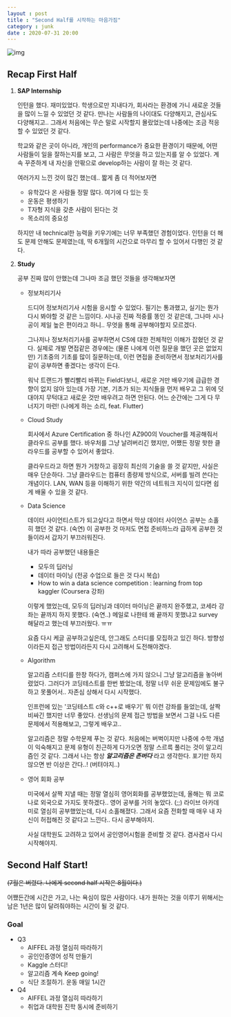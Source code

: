 ```yaml
---
layout : post
title : "Second Half를 시작하는 마음가짐"
category : junk
date : 2020-07-31 20:00
---
```


![img](https://t1.daumcdn.net/cfile/tistory/9947494E5D5B1C110E)

## Recap First Half

1. **SAP Internship**

    인턴을 했다. 재미있었다.
    학생으로만 지내다가, 회사라는 환경에 가니 새로운 것들을 많이 느낄 수 있었던 것 같다. 만나는 사람들의 나이대도 다양해지고, 관심사도 다양해지고.. 그래서 처음에는 무슨 말로 시작할지 몰랐었는데 나중에는 조금 적응할 수 있었던 것 같다.

    학교와 같은 곳이 아니라, 개인의 performance가 중요한 환경이기 때문에, 어떤 사람들이 일을 잘하는지를 보고, 그 사람은 무엇을 하고 있는지를 알 수 있었다. 계속 꾸준하게 내 자신을 안팎으로 develop하는 사람이 잘 하는 것 같다. 

    여러가지 느낀 것이 많긴 했는데.. 짧게 좀 더 적어보자면

    - 유학갔다 온 사람들 정말 많다. 여기에 다 있는 듯
    - 운동은 평생하기
    - T자형 지식을 갖춘 사람이 된다는 것
    - 목소리의 중요성

    하지만 내 technical한 능력을 키우기에는 너무 부족했던 경험이었다. 인턴을 더 해도 문제 안해도 문제였는데, 딱 6개월의 시간으로 마무리 할 수 있어서 다행인 것 같다.

2. **Study**

    공부 진짜 많이 안했는데 그나마 조금 했던 것들을 생각해보자면

    - 정보처리기사

        드디어 정보처리기사 시험을 응시할 수 있었다. 필기는 통과했고, 실기는 뭔가 다시 봐야할 것 같은 느낌이다. 시나공 진짜 적중률 똥인 것 같은데, 그나마 시나공이 제일 높은 편이라고 하니.. 무엇을 통해 공부해야할지 모르겠다. 

        그나저나 정보처리기사를 공부하면서 CS에 대한 전체적인 이해가 잡혔던 것 같다. 실제로 개발 면접같은 경우에는 (물론 나에게 이런 질문을 했던 곳은 없었지만) 기초중의 기초를 많이 질문하는데, 이런 면접을 준비하면서 정보처리기사를 같이 공부하면 좋겠다는 생각이 든다.

        워낙 트랜드가 빨리빨리 바뀌는 Field다보니, 새로운 거만 배우기에 급급한 경향이 없지 않아 있는데 가장 기본, 기초가 되는 지식들을 먼저 배우고 그 위에 덧대야지 무턱대고 새로운 것만 배우려고 하면 안된다. 어느 순간에는 그게 다 무너지기 마련! (나에게 하는 소리, feat. Flutter)

    - Cloud Study

        회사에서 Azure Certification 중 하나인 AZ900의 Voucher를 제공해줘서 클라우드 공부를 했다. 바우처를 그냥 날려버리긴 했지만, 어쨌든 정말 핫한 클라우드를 공부할 수 있어서 좋았다.

        클라우드라고 하면 뭔가 거창하고 굉장히 최신의 기술을 쓸 것 같지만, 사실은 매우 단순하다. 그냥 클라우드는 컴퓨터 종량제 방식으로, 서버를 빌려 쓴다는 개념이다. LAN, WAN 등을 이해하기 위한 약간의 네트워크 지식이 있다면 쉽게 배울 수 있을 것 같다.

    - Data Science

        데이터 사이언티스트가 되고싶다고 하면서 막상 데이터 사이언스 공부는 소홀히 했던 것 같다. (숙연) 이 공부한 것 마저도 면접 준비하느라 급하게 공부한 것들이라서 갑자기 부끄러워진다. 

        내가 따라 공부했던 내용들은

        - 모두의 딥러닝
        - 데이터 마이닝 (전공 수업으로 들은 것 다시 복습)
        - How to win a data science competition : learning from top kaggler (Coursera 강좌)

        이렇게 했었는데, 모두의 딥러닝과 데이터 마이닝은 끝까지 완주했고, 코세라 강좌는 끝까지 하지 못했다. (숙연..) 메일로 나한테 왜 끝까지 못했냐고 survey 해달라고 했는데 부끄러웠다. ㅠㅠ

        요즘 다시 케글 공부하고싶은데, 안그래도 스터디를 모집하고 있긴 하다. 방향성이라든지 접근 방법이라든지 다시 고려해서 도전해야겠다.

    - Algorithm

        알고리즘 스터디를 한창 하다가, 캠퍼스에 가지 않으니 그냥 알고리즘을 놓아버렸었다. 그러다가 코딩테스트를 한번 봤었는데, 정말 너무 쉬운 문제임에도 불구하고 못풀어서.. 자존심 상해서 다시 시작했다.

        인프런에 있는 '코딩테스트 c와 c++로 배우기' 뭐 이런 강좌를 들었는데, 살짝 비싸긴 했지만 너무 좋았다. 선생님의 문제 접근 방법을 보면서 그걸 나도 다른 문제에서 적용해보고, 그렇게 배우고..

        알고리즘은 정말 수학문제 푸는 것 같다. 처음에는 버벅이지만 나중에 수학 개념이 익숙해지고 문제 유형이 친근하게 다가오면 정말 스르륵 풀리는 것이 알고리즘인 것 같다. 그래서 나는 항상 ***알고리즘은 존버다*** 라고 생각한다. 포기만 하지 않으면 반 이상은 간다..! (버텨야지..)

    - 영어 회화 공부

        미국에서 살짝 지낼 때는 정말 열심히 영어회화를 공부했었는데, 올해는 뭐 코로나로 외국으로 가지도 못하겠다.. 영어 공부를 거의 놓았다. (;;) 라이브 아카데미로 열심히 공부했었는데, 다시 소홀해졌다. 그래서 요즘 전화할 때 매우 내 자신이 허접해진 것 같다고 느낀다.. 다시 공부해야지.

        사실 대학원도 고려하고 있어서 공인영어시험을 준비할 것 같다. 겸사겸사 다시 시작해야지.

## Second Half Start!

~~(7월은 버렸다. 나에게 second half 시작은 8월이다.)~~

어쨌든간에 시간은 가고, 나는 욕심이 많은 사람이다. 내가 원하는 것을 이루기 위해서는 남은 1년은 많이 달려줘야하는 시간이 될 것 같다. 


### Goal

- Q3
    - AIFFEL 과정 열심히 따라하기
    - 공인인증영어 성적 만들기
    - Kaggle 스터디!
    - 알고리즘 계속 Keep going!
    - 식단 조절하기. 운동 매일 1시간
- Q4
    - AIFFEL 과정 열심히 따라하기
    - 취업과 대학원 진학 동시에 준비하기